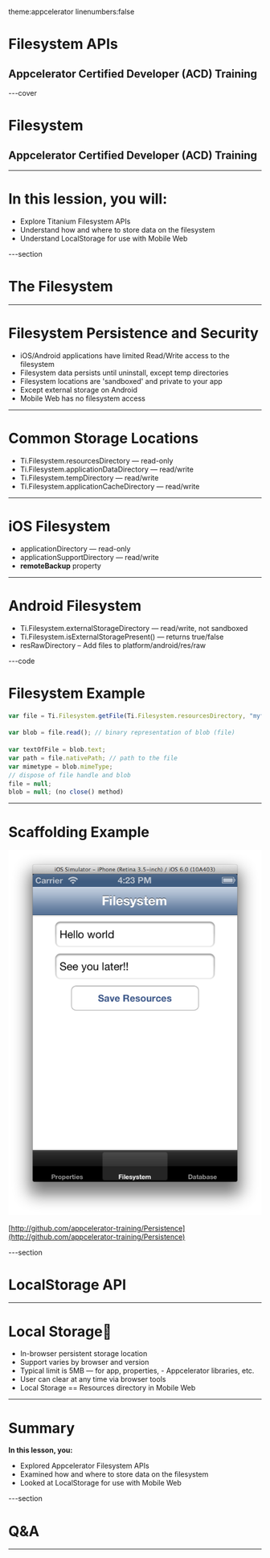theme:appcelerator
linenumbers:false

# Filesystem APIs

## Appcelerator Certified Developer (ACD) Training

---cover

# Filesystem

## Appcelerator Certified Developer (ACD) Training

---

# In this lession, you will:

- Explore Titanium Filesystem APIs
- Understand how and where to store data on the filesystem
- Understand LocalStorage for use with Mobile Web

---section

# The Filesystem

---

# Filesystem Persistence and Security

- iOS/Android applications have limited Read/Write access to the filesystem
- Filesystem data persists until uninstall, except temp directories
- Filesystem locations are 'sandboxed' and private to your app
- Except external storage on Android
- Mobile Web has no filesystem access

---

# Common Storage Locations

- Ti.Filesystem.resourcesDirectory — read-only
- Ti.Filesystem.applicationDataDirectory — read/write
- Ti.Filesystem.tempDirectory — read/write
- Ti.Filesystem.applicationCacheDirectory — read/write

---

# iOS Filesystem

- applicationDirectory — read-only
- applicationSupportDirectory — read/write
- **remoteBackup** property

---

# Android Filesystem

- Ti.Filesystem.externalStorageDirectory — read/write, not sandboxed
- Ti.Filesystem.isExternalStoragePresent() — returns true/false
- resRawDirectory – Add files to platform/android/res/raw

---code

# Filesystem Example

```javascript
var file = Ti.Filesystem.getFile(Ti.Filesystem.resourcesDirectory, "myfile.txt"); 

var blob = file.read(); // binary representation of blob (file) 

var textOfFile = blob.text; 
var path = file.nativePath; // path to the file 
var mimetype = blob.mimeType; 
// dispose of file handle and blob 
file = null; 
blob = null; (no close() method) 
```
---

# Scaffolding Example

![absolute height:450px;top:420px;left:80%;](assets/filesystem.screenshot.png)

[http://github.com/appcelerator-training/Persistence](http://github.com/appcelerator-training/Persistence)

---section

# LocalStorage API

---

# Local Storage

- In-browser persistent storage location
- Support varies by browser and version
- Typical limit is 5MB — for app, properties, - Appcelerator libraries, etc.
- User can clear at any time via browser tools
- Local Storage == Resources directory in Mobile Web

---

# Summary

**In this lesson, you:**

- Explored Appcelerator Filesystem APIs
- Examined how and where to store data on the filesystem
- Looked at LocalStorage for use with Mobile Web

---section

# Q&A

---



















